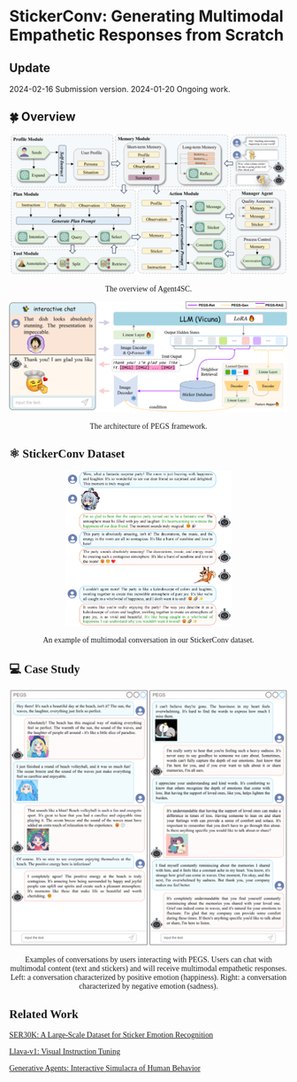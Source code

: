 # StickerConv: Generating Multimodal Empathetic Responses from Scratch


## Update
2024-02-16 Submission version.
2024-01-20 Ongoing work.

## :four_leaf_clover: Overview

<p align="center">
<img src="./figure/Agent4SC.png" width=650>
</p>
<p align="center">
    <font face="Times New Roman", colo=grey>The overview of Agent4SC.
</p>

<p align="center">
<img src="./figure/PEGS.png" width=650>
</p>
<p align="center">
    <font face="Times New Roman", colo=grey>The architecture of PEGS framework.
</p>

## :atom_symbol: StickerConv Dataset
<p align="center">
<img src="figure/StickerConv_example.png" width=300>
</p>

<p align="center"><font face="Times New Roman">An example of multimodal conversation in our StickerConv dataset.
</p>

## :computer: Case Study

<p align="center">
<img src="figure/case_study_conversation.png" width=500>
</p>
<p align="center"><font face="Times New Roman">Examples of conversations by users interacting with PEGS. Users can chat with multimodal content (text and stickers) and will receive multimodal empathetic responses. Left: a conversation characterized by positive emotion (happiness). Right: a conversation characterized by negative emotion (sadness).</font>
</p>


## Related Work
[SER30K: A Large-Scale Dataset for Sticker Emotion Recognition](https://dl.acm.org/doi/10.1145/3503161.3548407)

[Llava-v1: Visual Instruction Tuning](http://arxiv.org/abs/2304.08485)

[Generative Agents: Interactive Simulacra of Human Behavior](http://arxiv.org/abs/2304.03442)
 
